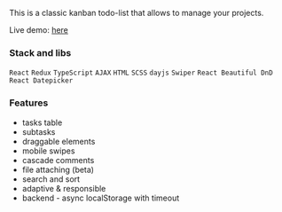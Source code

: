 This is a classic kanban todo-list that allows to manage your projects.

Live demo: [here](https://kaa88.alwaysdata.net/todolist_2)

### Stack and libs
`React` `Redux` `TypeScript` `AJAX` `HTML` `SCSS` `dayjs` `Swiper` `React Beautiful DnD` `React Datepicker`

### Features
- tasks table
- subtasks
- draggable elements
- mobile swipes
- cascade comments
- file attaching (beta)
- search and sort
- adaptive & responsible
- backend - async localStorage with timeout

